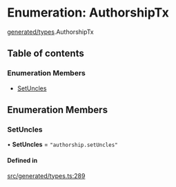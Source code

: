 # Enumeration: AuthorshipTx

[generated/types](../wiki/generated.types).AuthorshipTx

## Table of contents

### Enumeration Members

- [SetUncles](../wiki/generated.types.AuthorshipTx#setuncles)

## Enumeration Members

### SetUncles

• **SetUncles** = ``"authorship.setUncles"``

#### Defined in

[src/generated/types.ts:289](https://github.com/PolymeshAssociation/polymesh-private-sdk/blob/dd40dc5f/src/generated/types.ts#L289)
